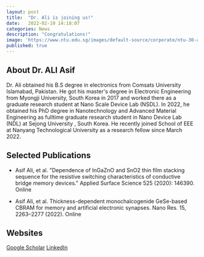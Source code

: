 ```yaml
---
layout: post
title:  "Dr. Ali is joining us!"
date:   2022-02-10 14:18:07
categories: News
description: "Congratulations!"
image: 'https://www.ntu.edu.sg/images/default-source/corporate/ntu-30-anniversary-logoc1850609-db51-4cc8-9788-62c50778e47b.svg'
published: true
---
```


## About Dr. ALI Asif

Dr. Ali obtained his B.S degree in electronics from Comsats University Islamabad, Pakistan. He got his master's degree in Electronic Engineering from Myongji University, South Korea in 2017 and worked there as a graduate research student at Nano Scale Device Lab (NSDL). In 2022, he obtained his PhD degree in Nanotechnology and Advanced Material Engineering as fulltime graduate research student in Nano Device Lab (NDL) at Sejong University , South Korea. He recently joined School of EEE at Nanyang Technological University as a research fellow since March 2022.

## Selected Publications

* Asif Ali, et al. "Dependence of InGaZnO and SnO2 thin film stacking sequence for the resistive switching characteristics of conductive bridge memory devices." Applied Surface Science 525 (2020): 146390. Online

* Asif Ali, et al. Thickness-dependent monochalcogenide GeSe-based CBRAM for memory and artificial electronic synapses. Nano Res. 15, 2263–2277 (2022). Online

## Websites

[Google Scholar](https://scholar.google.co.kr/citations?user=rIkywgYAAAAJ&hl=en) 
[LinkedIn](https://www.linkedin.com/in/asif-ali-4aa20b1a/)
